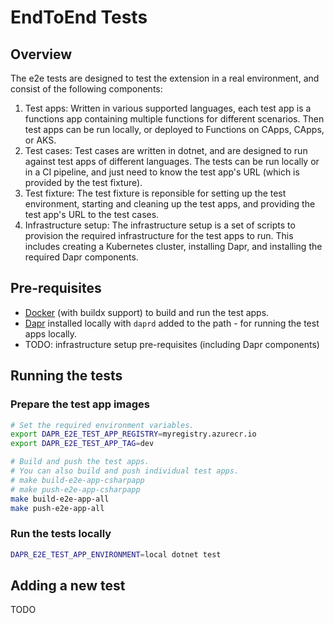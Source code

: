 # EndToEnd Tests

## Overview

The e2e tests are designed to test the extension in a real environment, and consist of the following components:

1. Test apps: Written in various supported languages, each test app is a functions app containing multiple functions for different scenarios. Then test apps can be run locally, or deployed to Functions on CApps, CApps, or AKS.
1. Test cases: Test cases are written in dotnet, and are designed to run against test apps of different languages. The tests can be run locally or in a CI pipeline, and just need to know the test app's URL (which is provided by the test fixture).
1. Test fixture: The test fixture is reponsible for setting up the test environment, starting and cleaning up the test apps, and providing the test app's URL to the test cases.
1. Infrastructure setup: The infrastructure setup is a set of scripts to provision the required infrastructure for the test apps to run. This includes creating a Kubernetes cluster, installing Dapr, and installing the required Dapr components.

## Pre-requisites

- [Docker](https://docs.docker.com/get-docker/) (with buildx support) to build and run the test apps.
- [Dapr](https://dapr.io) installed locally with `daprd` added to the path - for running the test apps locally.
- TODO: infrastructure setup pre-requisites (including Dapr components)
 
## Running the tests

### Prepare the test app images

```bash
# Set the required environment variables.
export DAPR_E2E_TEST_APP_REGISTRY=myregistry.azurecr.io
export DAPR_E2E_TEST_APP_TAG=dev

# Build and push the test apps.
# You can also build and push individual test apps.
# make build-e2e-app-csharpapp
# make push-e2e-app-csharpapp
make build-e2e-app-all
make push-e2e-app-all
```

### Run the tests locally

```bash
DAPR_E2E_TEST_APP_ENVIRONMENT=local dotnet test
```

## Adding a new test

TODO